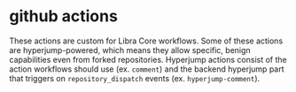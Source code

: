 # github actions

These actions are custom for Libra Core workflows. Some of these actions are
hyperjump-powered, which means they allow specific, benign capabilities even
from forked repositories. Hyperjump actions consist of the action workflows
should use (ex. `comment`) and the backend hyperjump part that triggers on
`repository_dispatch` events (ex. `hyperjump-comment`).
